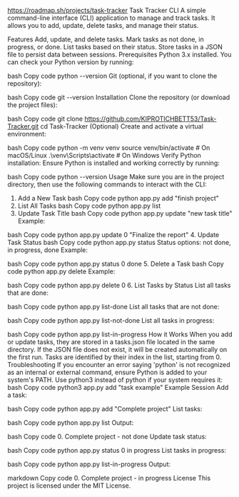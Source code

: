 https://roadmap.sh/projects/task-tracker
Task Tracker CLI
A simple command-line interface (CLI) application to manage and track tasks. It allows you to add, update, delete tasks, and manage their status.

Features
Add, update, and delete tasks.
Mark tasks as not done, in progress, or done.
List tasks based on their status.
Store tasks in a JSON file to persist data between sessions.
Prerequisites
Python 3.x installed.
You can check your Python version by running:

bash
Copy code
python --version
Git (optional, if you want to clone the repository):

bash
Copy code
git --version
Installation
Clone the repository (or download the project files):

bash
Copy code
git clone https://github.com/KIPROTICHBETT53/Task-Tracker.git
cd Task-Tracker
(Optional) Create and activate a virtual environment:

bash
Copy code
python -m venv venv
source venv/bin/activate      # On macOS/Linux
.\venv\Scripts\activate       # On Windows
Verify Python installation: Ensure Python is installed and working correctly by running:

bash
Copy code
python --version
Usage
Make sure you are in the project directory, then use the following commands to interact with the CLI:

1. Add a New Task
bash
Copy code
python app.py add "finish project"
2. List All Tasks
bash
Copy code
python app.py list
3. Update Task Title
bash
Copy code
python app.py update <index> "new task title"
Example:

bash
Copy code
python app.py update 0 "Finalize the report"
4. Update Task Status
bash
Copy code
python app.py status <index> <status>
Status options: not done, in progress, done
Example:

bash
Copy code
python app.py status 0 done
5. Delete a Task
bash
Copy code
python app.py delete <index>
Example:

bash
Copy code
python app.py delete 0
6. List Tasks by Status
List all tasks that are done:

bash
Copy code
python app.py list-done
List all tasks that are not done:

bash
Copy code
python app.py list-not-done
List all tasks in progress:

bash
Copy code
python app.py list-in-progress
How it Works
When you add or update tasks, they are stored in a tasks.json file located in the same directory.
If the JSON file does not exist, it will be created automatically on the first run.
Tasks are identified by their index in the list, starting from 0.
Troubleshooting
If you encounter an error saying 'python' is not recognized as an internal or external command, ensure Python is added to your system's PATH.
Use python3 instead of python if your system requires it:
bash
Copy code
python3 app.py add "task example"
Example Session
Add a task:

bash
Copy code
python app.py add "Complete project"
List tasks:

bash
Copy code
python app.py list
Output:

bash
Copy code
0. Complete project - not done
Update task status:

bash
Copy code
python app.py status 0 in progress
List tasks in progress:

bash
Copy code
python app.py list-in-progress
Output:

markdown
Copy code
0. Complete project - in progress
License
This project is licensed under the MIT License.
